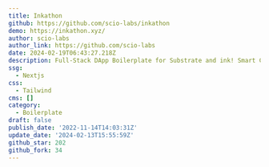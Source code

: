 ```yaml
---
title: Inkathon
github: https://github.com/scio-labs/inkathon
demo: https://inkathon.xyz/
author: scio-labs
author_link: https://github.com/scio-labs
date: 2024-02-19T06:43:27.218Z
description: Full-Stack DApp Boilerplate for Substrate and ink! Smart Contracts
ssg:
  - Nextjs
css:
  - Tailwind
cms: []
category:
  - Boilerplate
draft: false
publish_date: '2022-11-14T14:03:31Z'
update_date: '2024-02-13T15:55:59Z'
github_star: 202
github_fork: 34
---
```


